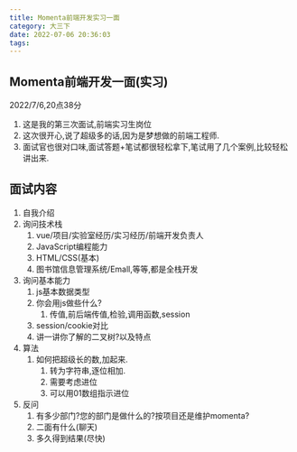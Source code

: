 ```yaml
---
title: Momenta前端开发实习一面
category: 大三下
date: 2022-07-06 20:36:03
tags:
---
```


## Momenta前端开发一面(实习)
2022/7/6,20点38分
1. 这是我的第三次面试,前端实习生岗位
2. 这次很开心,说了超级多的话,因为是梦想做的前端工程师.
3. 面试官也很对口味,面试答题+笔试都很轻松拿下,笔试用了几个案例,比较轻松讲出来.

## 面试内容
1. 自我介绍
2. 询问技术栈
    1. vue/项目/实验室经历/实习经历/前端开发负责人
    2. JavaScript编程能力
    3. HTML/CSS(基本)
    4. 图书馆信息管理系统/Emall,等等,都是全栈开发
3. 询问基本能力
    1. js基本数据类型
    2. 你会用js做些什么?
        1. 传值,前后端传值,检验,调用函数,session
    3. session/cookie对比
    4. 讲一讲你了解的二叉树?以及特点
4. 算法
    1. 如何把超级长的数,加起来.
        1. 转为字符串,逐位相加.
        2. 需要考虑进位
        3. 可以用01数组指示进位
5. 反问
    1. 有多少部门?您的部门是做什么的?按项目还是维护momenta?
    2. 二面有什么(聊天)
    3. 多久得到结果(尽快)
